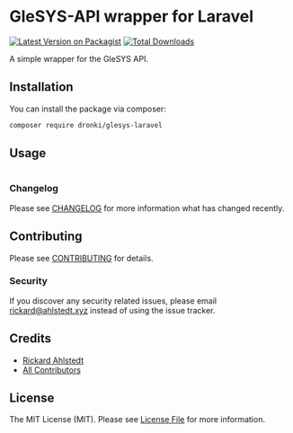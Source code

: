 # GleSYS-API wrapper for Laravel

[![Latest Version on Packagist](https://img.shields.io/packagist/v/dronki/glesys-laravel.svg?style=flat-square)](https://packagist.org/packages/dronki/glesys-laravel)
[![Total Downloads](https://img.shields.io/packagist/dt/dronki/glesys-laravel.svg?style=flat-square)](https://packagist.org/packages/dronki/glesys-laravel)

A simple wrapper for the GleSYS API.

## Installation

You can install the package via composer:

```bash
composer require dronki/glesys-laravel
```

## Usage

```php

```

### Changelog

Please see [CHANGELOG](CHANGELOG.md) for more information what has changed recently.

## Contributing

Please see [CONTRIBUTING](CONTRIBUTING.md) for details.

### Security

If you discover any security related issues, please email rickard@ahlstedt.xyz instead of using the issue tracker.

## Credits

-   [Rickard Ahlstedt](https://github.com/dronki)
-   [All Contributors](../../contributors)

## License

The MIT License (MIT). Please see [License File](LICENSE.md) for more information.

